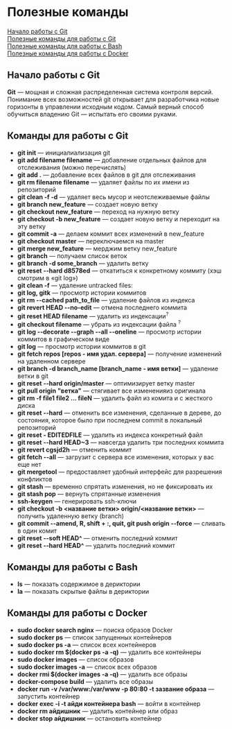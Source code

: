 # Полезные команды
[Начало работы с Git](#Начало-работы-с-git) <br>
[Полезные команды для работы с Git](#Команды-для-работы-с-git) <br>
[Полезные команды для работы с Bash](#Команды-для-работы-с-bash) <br>
[Полезные команды для работы с Docker](#Команды-для-работы-с-docker)

## Начало работы с Git
<b>Git</b> — мощная и сложная распределенная система контроля версий. Понимание всех возможностей git открывает для разработчика новые горизонты в управлении исходным кодом. Самый верный способ обучиться владению Git — испытать его своими руками.

## Команды для работы с Git 

<ul>
	<li><b>git init</b> — инициалиализация git</li>
	<li><b>git add filename filename</b> — добавление отдельных файлов для отслеживания (можно перечислять)</li>
	<li><b>git add .</b> — добавление всех файлов в git для отслеживания</li> 
	<li><b>git rm filename filename</b> — удаляет файлы по их имени из репозиторий</li>
	<li><b>git clean -f -d</b> — удаляет весь мусор и неотслеживаемые файлы</li>
	<li><b>git branch new_feature</b> — создает новую ветку</li>
	<li><b>git checkout new_feature</b> — переход на нужную ветку</li>
	<li><b>git checkout -b new_feature</b> — создает новую ветку и переходит на эту ветку</li>
	<li><b>git commit -a</b> — делаем коммит  всех изменений в new_feature</li>
	<li><b>git checkout master</b> — переключаемся на master</li>
	<li><b>git merge new_feature</b> — мерджим ветку new_feature</li>
	<li><b>git branch</b> — получаем список веток</li>
	<li><b>git branch -d some_branch</b> — удалить ветку</li>
	<li><b>git reset --hard d8578ed</b> — откатиться к конкретному коммиту (хэш смотрим в «git log»)</li>
	<li><b>git clean -f</b> — удаление untracked files:</li>
	<li><b>git log, gitk</b> — просмотр истории коммитов</li>
	<li><b>git rm --cached path_to_file</b> — удаление файлов из индекса</li>
	<li><b>git revert HEAD --no-edit</b> — отмена последнего коммита</li>
	<li><b>git reset HEAD filename</b> — удалить из индексации<sup>?<sup></li>
	<li><b>git checkout filename</b> — убрать из индексации файла <sup>?<sup></li>
	<li><b>git log --decorate --graph --all --oneline</b> — просмотр истории коммитов в графическом виде</li>
	<li><b>git log</b> — просмотр истории коммитов в git</li>
	<li><b>git fetch repos [repos - имя удал. сервера]</b> — получение изменений на удаленном сервере</li>
	<li><b>git branch -d branch_name [branch_name - имя ветки]</b> — удаление ветки в git</li>
	<li><b>git reset --hard origin/master</b> — оптимизирует ветку master</li>
	<li><b>git pull origin "ветка"</b> — стягивает все измененияиз оригинала</li> 
	<li><b>git rm -f file1 file2 ... fileN</b> — удалить файл из комита и с жесткого диска</li>
	<li><b>git reset --hard</b> — отменить все изменения, сделанныe в дереве, до состояния, которое было при последнем commit в локальный репозиторий</li>
	<li><b>git reset - EDITEDFILE</b> — удалить из индекса конкретный файл</li>
	<li><b>git reset --hard HEAD~3</b> — навсегда удалить три последних коммита</li>
	<li><b>git revert cgsjd2h</b> — отменить коммит</li>
	<li><b>git fetch --all</b> — загрузит с сервера все изменения, которых у вас еще нет</li>
	<li><b>git mergetool</b> — предоставляет удобный интерфейс для разрешения конфликтов</li>
	<li><b>git stash</b> — временно спрятать изменения, но не фиксировать их</li>	
	<li><b>git stash pop</b> — вернуть спрятанные изменения</li>
	<li><b>ssh-keygen</b> — генерировать ssh-ключи</li>
	<li><b>git checkout -b <название ветки> origin/<название ветки></b> — получить удаленную ветку (branch)</li>
	<li><b>git commit --amend, R, shift + :, quit, git push origin --force</b> — сливать в один комит</li>
	<li><b>git reset --soft HEAD^</b> — отменить последний коммит</li>
	<li><b> git reset --hard HEAD^</b> — удалить последний коммит</li>
</ul>

## Команды для работы с Bash

<ul> 
	<li><b>ls</b> — показать содержимое в дериктории</li>
	<li><b>la</b> — показать скрытые файлы в дериктории</li>
</ul>

## Команды для работы с Docker

<ul>
	<li><b>sudo docker search nginx</b> — поиска образов Docker</li>
	<li><b>sudo docker ps</b> — список запущенных контейнеров</li>
	<li><b>sudo docker ps -a</b> — список всех контейнеров</li>
	<li><b>sudo docker rm $(docker ps -a -q)</b> — удалить все контейнеры</li>
	<li><b>sudo docker images</b> — список образов</li>
	<li><b>sudo docker images -a</b> — список всех образов</li>
	<li><b>docker rmi $(docker images -a -q)</b> — удалить все образы</li>
	<li><b>docker-compose build</b> — удалить все образы</li>
	<li><b>docker run -v /var/www:/var/www -p 80:80 -t зазвание образа</b> — запустить контейнер</li>
	<li><b>docker exec -i -t айди контейнера bash</b> — войти в контейнер</li>
	<li><b>docker rm айдишник</b> — удалить контейнер или образ</li>
	<li><b>docker stop айдишник</b> — остановить контейнер</li>
</ul>
  

 
